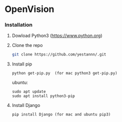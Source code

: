 # OpenVision

### Installation

1. Dowload Python3 (https://www.python.org)
2. Clone the repo
   ```sh
   git clone https://github.com/yestannn/.git
   ```
3. Install pip   
   ```
   python get-pip.py  (for mac python3 get-pip.py)
   ```
   ubuntu:
   ```
   sudo apt update
   sudo apt install python3-pip
   ```
 
4. Install Django
   ``` 
   pip install Django (for mac and ubuntu pip3)
   ```
   
